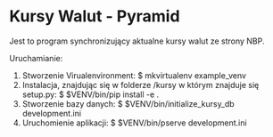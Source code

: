 # Kursy Walut - Pyramid

Jest to program synchronizujący aktualne kursy walut ze strony NBP.

Uruchamianie:
1. Stworzenie Virualenvironment:
	$ mkvirtualenv example_venv	
2. Instalacja, znajdując się w folderze /kursy w którym znajduje się setup.py:
	$ $VENV/bin/pip install -e .
3. Stworzenie bazy danych:
	$ $VENV/bin/initialize_kursy_db development.ini
4. Uruchomienie aplikacji:
	$ $VENV/bin/pserve development.ini
